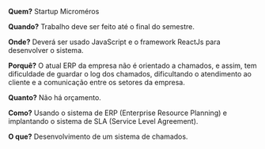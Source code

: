 __Quem?__ Startup Microméros


__Quando?__ Trabalho deve ser feito até o final do semestre. 


__Onde?__ Deverá ser usado JavaScript e o framework ReactJs para desenvolver o sistema.


__Porquê?__ O atual ERP da empresa não é orientado a chamados, e assim, tem dificuldade de guardar o log dos chamados, dificultando o atendimento ao cliente e a comunicação entre os setores da empresa. 


__Quanto?__ Não há orçamento.


__Como?__  Usando o sistema de ERP (Enterprise Resource Planning) e implantando o sistema de SLA (Service Level Agreement).


__O que?__ Desenvolvimento de um sistema de chamados.
